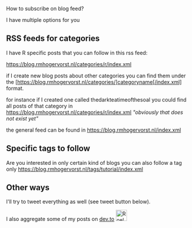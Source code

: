 How to subscribe on blog feed?

I have multiple options for you

## RSS feeds for categories
I have R specific posts that you can follow in this rss feed:

<https://blog.rmhogervorst.nl/categories/r/index.xml>

if I create new blog posts about other categories you can find them under the 
[https://blog.rmhogervorst.nl/categories/]categoryname[/index.xml] format.

for instance if I created one called thedarkteatimeofthesoal you could find all posts
of that category in 
<https://blog.rmhogervorst.nl/categories/r/index.xml> *"obviously that does not exist yet"*

the general feed can be found in <https://blog.rmhogervorst.nl/index.xml>

## Specific tags to follow 
Are you interested in only certain kind of blogs you can also follow a tag only
<https://blog.rmhogervorst.nl/tags/tutorial/index.xml> 


## Other ways
I'll try to tweet everything as well (see tweet button below).

I also aggregate some of my posts on [dev.to](https://dev.to/rmhogervorst "a great platform for developers") <a href="https://dev.to/rmhogervorst">
  <img src="https://d2fltix0v2e0sb.cloudfront.net/dev-badge.svg" alt="Roel Hogervorst's DEV Profile" height="30" width="30">
</a>


